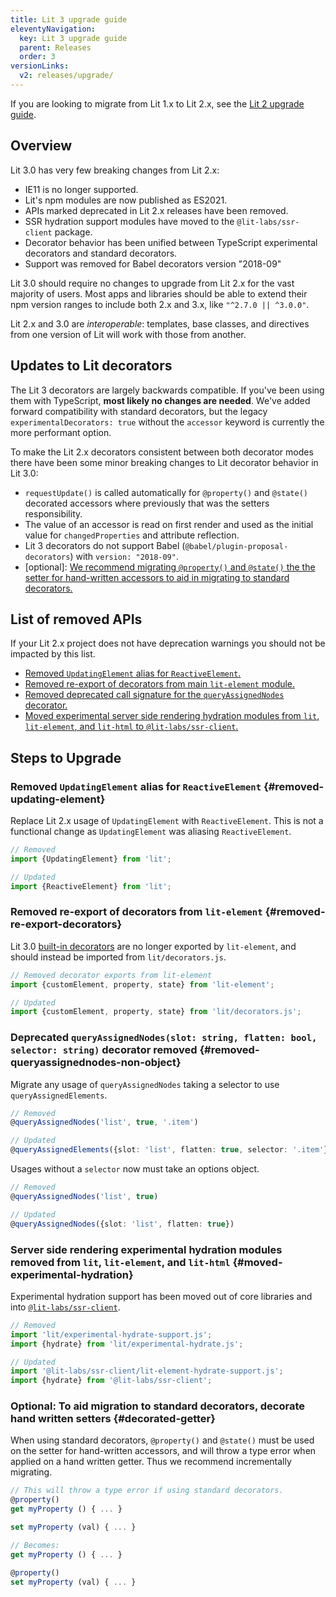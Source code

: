 ```yaml
---
title: Lit 3 upgrade guide
eleventyNavigation:
  key: Lit 3 upgrade guide
  parent: Releases
  order: 3
versionLinks:
  v2: releases/upgrade/
---
```


<div class="alert alert-info">

If you are looking to migrate from Lit 1.x to Lit 2.x, see the [Lit 2 upgrade guide](/docs/v2/releases/upgrade/).

</div>

## Overview

Lit 3.0 has very few breaking changes from Lit 2.x:

- IE11 is no longer supported.
- Lit's npm modules are now published as ES2021.
- APIs marked deprecated in Lit 2.x releases have been removed.
- SSR hydration support modules have moved to the `@lit-labs/ssr-client` package.
- Decorator behavior has been unified between TypeScript experimental decorators and standard decorators.
- Support was removed for Babel decorators version "2018-09"

Lit 3.0 should require no changes to upgrade from Lit 2.x for the vast majority
of users. Most apps and libraries should be able to extend their npm version
ranges to include both 2.x and 3.x, like `"^2.7.0 || ^3.0.0"`.

Lit 2.x and 3.0 are _interoperable_: templates, base classes, and directives from one version of Lit will work with those from another.

## Updates to Lit decorators

The Lit 3 decorators are largely backwards compatible. If you've been using them with TypeScript, **most likely no changes are needed**. We've added forward compatibility with standard decorators, but the legacy `experimentalDecorators: true` without the `accessor` keyword is currently the more performant option.

To make the Lit 2.x decorators consistent between both decorator modes there have been some minor breaking
changes to Lit decorator behavior in Lit 3.0:

- `requestUpdate()` is called automatically for `@property()` and `@state()` decorated accessors where previously that was the setters responsibility.
- The value of an accessor is read on first render and used as the initial value for `changedProperties` and attribute reflection.
- Lit 3 decorators do not support Babel (`@babel/plugin-proposal-decorators`) with `version: "2018-09"`.
- [optional]: [We recommend migrating `@property()` and `@state()` the the setter for hand-written accessors to aid in migrating to standard decorators.](#decorated-getter)

## List of removed APIs

If your Lit 2.x project does not have deprecation warnings you should not be
impacted by this list.

- [Removed `UpdatingElement` alias for `ReactiveElement`.](#removed-updating-element)
- [Removed re-export of decorators from main `lit-element` module.](#removed-re-export-decorators)
- [Removed deprecated call signature for the `queryAssignedNodes` decorator.](#removed-queryassignednodes-non-object)
- [Moved experimental server side rendering hydration modules from `lit`, `lit-element`, and `lit-html` to `@lit-labs/ssr-client`.](#moved-experimental-hydration)

## Steps to Upgrade

### Removed `UpdatingElement` alias for `ReactiveElement` {#removed-updating-element}

Replace Lit 2.x usage of `UpdatingElement` with `ReactiveElement`. This is not a
functional change as `UpdatingElement` was aliasing `ReactiveElement`.

```ts
// Removed
import {UpdatingElement} from 'lit';

// Updated
import {ReactiveElement} from 'lit';
```

### Removed re-export of decorators from `lit-element` {#removed-re-export-decorators}

Lit 3.0 [built-in
decorators](/docs/v3/components/decorators/#built-in-decorators) are no longer
exported by `lit-element`, and should instead be imported from
`lit/decorators.js`.

```ts
// Removed decorator exports from lit-element
import {customElement, property, state} from 'lit-element';

// Updated
import {customElement, property, state} from 'lit/decorators.js';
```

### Deprecated `queryAssignedNodes(slot: string, flatten: bool, selector: string)` decorator removed {#removed-queryassignednodes-non-object}

Migrate any usage of `queryAssignedNodes` taking a selector to use `queryAssignedElements`.

```ts
// Removed
@queryAssignedNodes('list', true, '.item')

// Updated
@queryAssignedElements({slot: 'list', flatten: true, selector: '.item'})
```

Usages without a `selector` now must take an options object.

```ts
// Removed
@queryAssignedNodes('list', true)

// Updated
@queryAssignedNodes({slot: 'list', flatten: true})
```

### Server side rendering experimental hydration modules removed from `lit`, `lit-element`, and `lit-html` {#moved-experimental-hydration}

Experimental hydration support has been moved out of core libraries and into
[`@lit-labs/ssr-client`](https://www.npmjs.com/package/@lit-labs/ssr-client).

```ts
// Removed
import 'lit/experimental-hydrate-support.js';
import {hydrate} from 'lit/experimental-hydrate.js';

// Updated
import '@lit-labs/ssr-client/lit-element-hydrate-support.js';
import {hydrate} from '@lit-labs/ssr-client';
```

### Optional: To aid migration to standard decorators, decorate hand written setters {#decorated-getter}

When using standard decorators, `@property()` and `@state()` must be used on the
setter for hand-written accessors, and will throw a type error when applied on a
hand written getter. Thus we recommend incrementally migrating.

```ts
// This will throw a type error if using standard decorators.
@property()
get myProperty () { ... }

set myProperty (val) { ... }

// Becomes:
get myProperty () { ... }

@property()
set myProperty (val) { ... }
```
